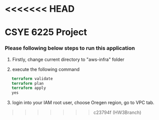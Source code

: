 <<<<<<< HEAD
=======
   # CSYE 6225 Project

   ### Please following below steps to run this application

   1. Firstly, change current directory to "aws-infra" folder


   2. execute the following command    
   ```terraform init
      terraform validate
      terraform plan
      terraform apply 
      yes
   ```

   3. login into your IAM root user, choose Oregen region, go to VPC tab.
>>>>>>> c23794f (HW3Branch)
